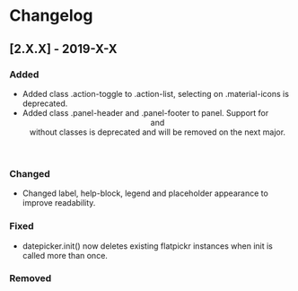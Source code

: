 # Changelog

## [2.X.X] - 2019-X-X

### Added

- Added class .action-toggle to .action-list, selecting on .material-icons is deprecated.
- Added class .panel-header and .panel-footer to panel. Support for <header> and <footer> without classes is deprecated and will be removed on the next major.

### Changed

- Changed label, help-block, legend and placeholder appearance to improve readability.

### Fixed

- datepicker.init() now deletes existing flatpickr instances when init is called more than once.

### Removed
